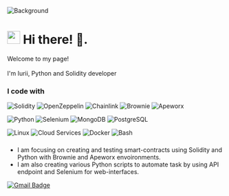 ![Background](https://miro.medium.com/max/1194/1*XCUD4_6FdYaZgM4b8FbjUg.png)


<h1><img src="https://emojis.slackmojis.com/emojis/images/1531849430/4246/blob-sunglasses.gif?1531849430" width="30"/> Hi there! 👋.</h1>

<p>Welcome to my page! </br> </br> I'm Iurii, Python and Solidity developer</p>

<h3>I code with</h3>
<p>
  <img alt="Solidity" src="https://img.shields.io/badge/Solidity-0.6%2B-green" /> 
  <img alt="OpenZeppelin" src="https://img.shields.io/badge/OpenZeppelin-3%2B-blue" />
  <img alt="Chainlink" src="https://img.shields.io/badge/Chainlink-v1--v2-blue" />
  <img alt="Brownie" src="https://img.shields.io/badge/Brownie-1.19-blue" />
  <img alt="Apeworx" src="https://img.shields.io/badge/Apeworx-0.5-blue" />
</p>

<p>  
  <img alt="Python" src="https://img.shields.io/badge/Python-3.7%2B-green" />
  <img alt="Selenium" src="https://img.shields.io/badge/Selenium-3.7%2B-blue" />
  <img alt="MongoDB" src="https://img.shields.io/badge/MongoDB-4.0%2B-blue" />
  <img alt="PostgreSQL" src="https://img.shields.io/badge/PostgreSQL-10.0%2B-blue" />  
</p>

<p>  
  <img alt="Linux" src="https://img.shields.io/badge/Linux-18%2B-green" />
  <img alt="Cloud Services" src="https://img.shields.io/badge/Cloud%20services----blue" />
  <img alt="Docker" src="https://img.shields.io/badge/Docker----blue" />
  <img alt="Bash" src="https://img.shields.io/badge/Bash----blue" />  
</p>

### 

+ I am focusing on creating and testing smart-contracts using Solidity and Python with Brownie and Apeworx envoironments.
+ I am also creating various Python scripts to automate task by using API endpoint and Selenium for web-interfaces.


[![Gmail Badge](https://img.shields.io/badge/-Gmail-c14438?style=flat-square&logo=Gmail&logoColor=white&link=mailto:iurii.zozulynskyi@gmail.com)](mailto:iurii.zozulynskyi@gmail.com)


<!--
**iurii2002/iurii2002** is a ✨ _special_ ✨ repository because its `README.md` (this file) appears on your GitHub profile.

Here are some ideas to get you started:

- 🔭 I’m currently working on ...
- 🌱 I’m currently learning ...
- 👯 I’m looking to collaborate on ...
- 🤔 I’m looking for help with ...
- 💬 Ask me about ...
- 📫 How to reach me: ...
- 😄 Pronouns: ...
- ⚡ Fun fact: ...
-->
